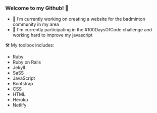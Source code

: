 ### Welcome to my Github! 👋

<!--
**susanjsp/susanjsp** is a ✨ _special_ ✨ repository because its `README.md` (this file) appears on your GitHub profile.
-->

- 🔭 I’m currently working on creating a website for the badminton community in my area
- 🌱 I'm currently participating in the #100DaysOfCode challenge and working hard to improve my javascript

🛠 My toolbox includes:
  - Ruby
  - Ruby on Rails
  - Jekyll
  - SaSS
  - JavaScript
  - Bootstrap
  - CSS
  - HTML
  - Heroku
  - Netlify
